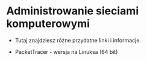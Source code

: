 # Administrowanie sieciami komputerowymi

* Tutaj znajdziesz różne przydatne linki i informacje.

* PacketTracer - wersja na Linuksa (64 bit)

